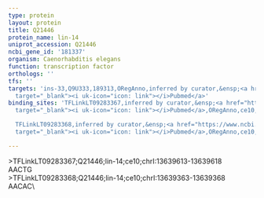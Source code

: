 ```yaml
---
type: protein
layout: protein
title: Q21446
protein_name: lin-14
uniprot_accession: Q21446
ncbi_gene_id: '181337'
organism: Caenorhabditis elegans
function: transcription factor
orthologs: ''
tfs: ''
targets: 'ins-33,Q9U333,189313,ORegAnno,inferred by curator,&ensp;<a href="https://www.ncbi.nlm.nih.gov/pubmed/?term=26578589%5Buid%5D+OR+16314527%5Buid%5D"
  target="_blank"><i uk-icon="icon: link"></i>Pubmed</a>'
binding_sites: 'TFLinkLT09283367,inferred by curator,&ensp;<a href="https://www.ncbi.nlm.nih.gov/pubmed/?term=16314527%5Buid%5D"
  target="_blank"><i uk-icon="icon: link"></i>Pubmed</a>,ORegAnno,ce10,chrI,13639613,13639618,-

  TFLinkLT09283368,inferred by curator,&ensp;<a href="https://www.ncbi.nlm.nih.gov/pubmed/?term=16314527%5Buid%5D"
  target="_blank"><i uk-icon="icon: link"></i>Pubmed</a>,ORegAnno,ce10,chrI,13639363,13639368,-'

---
```

\>TFLinkLT09283367;Q21446;lin-14;ce10;chrI:13639613-13639618\AACTG\\>TFLinkLT09283368;Q21446;lin-14;ce10;chrI:13639363-13639368\AACAC\